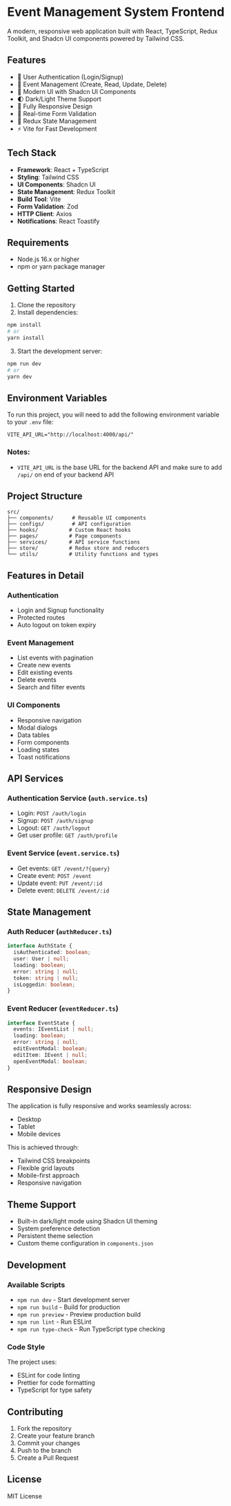 # Event Management System Frontend

A modern, responsive web application built with React, TypeScript, Redux Toolkit, and Shadcn UI components powered by Tailwind CSS.

## Features

- 🔐 User Authentication (Login/Signup)
- 📅 Event Management (Create, Read, Update, Delete)
- 🎨 Modern UI with Shadcn UI Components
- 🌓 Dark/Light Theme Support
- 📱 Fully Responsive Design
- 🔄 Real-time Form Validation
- 🚀 Redux State Management
- ⚡ Vite for Fast Development

## Tech Stack

- **Framework**: React + TypeScript
- **Styling**: Tailwind CSS
- **UI Components**: Shadcn UI
- **State Management**: Redux Toolkit
- **Build Tool**: Vite
- **Form Validation**: Zod
- **HTTP Client**: Axios
- **Notifications**: React Toastify

## Requirements

- Node.js 16.x or higher
- npm or yarn package manager

## Getting Started

1. Clone the repository
2. Install dependencies:
```bash
npm install
# or
yarn install
```

3. Start the development server:
```bash
npm run dev
# or
yarn dev
```

## Environment Variables

To run this project, you will need to add the following environment variable to your `.env` file:


```env
VITE_API_URL="http://localhost:4000/api/"
```

### Notes:
- `VITE_API_URL` is the base URL for the backend API and make sure to add `/api/` on end of your backend API


## Project Structure

```
src/
├── components/      # Reusable UI components
├── configs/         # API configuration
├── hooks/          # Custom React hooks
├── pages/          # Page components
├── services/       # API service functions
├── store/          # Redux store and reducers
└── utils/          # Utility functions and types
```

## Features in Detail

### Authentication
- Login and Signup functionality
- Protected routes
- Auto logout on token expiry

### Event Management
- List events with pagination
- Create new events
- Edit existing events
- Delete events
- Search and filter events

### UI Components
- Responsive navigation
- Modal dialogs
- Data tables
- Form components
- Loading states
- Toast notifications

## API Services

### Authentication Service (`auth.service.ts`)
- Login: `POST /auth/login`
- Signup: `POST /auth/signup`
- Logout: `GET /auth/logout`
- Get user profile: `GET /auth/profile`

### Event Service (`event.service.ts`)
- Get events: `GET /event/?{query}`
- Create event: `POST /event`
- Update event: `PUT /event/:id`
- Delete event: `DELETE /event/:id`

## State Management

### Auth Reducer (`authReducer.ts`)
```typescript
interface AuthState {
  isAuthenticated: boolean;
  user: User | null;
  loading: boolean;
  error: string | null;
  token: string | null;
  isLoggedin: boolean;
}
```

### Event Reducer (`eventReducer.ts`)
```typescript
interface EventState {
  events: IEventList | null;
  loading: boolean;
  error: string | null;
  editEventModal: boolean;
  editItem: IEvent | null;
  openEventModal: boolean;
}
```

## Responsive Design

The application is fully responsive and works seamlessly across:
- Desktop
- Tablet
- Mobile devices

This is achieved through:
- Tailwind CSS breakpoints
- Flexible grid layouts
- Mobile-first approach
- Responsive navigation

## Theme Support

- Built-in dark/light mode using Shadcn UI theming
- System preference detection
- Persistent theme selection
- Custom theme configuration in `components.json`

## Development

### Available Scripts

- `npm run dev` - Start development server
- `npm run build` - Build for production
- `npm run preview` - Preview production build
- `npm run lint` - Run ESLint
- `npm run type-check` - Run TypeScript type checking

### Code Style

The project uses:
- ESLint for code linting
- Prettier for code formatting
- TypeScript for type safety

## Contributing

1. Fork the repository
2. Create your feature branch
3. Commit your changes
4. Push to the branch
5. Create a Pull Request

## License

MIT License
